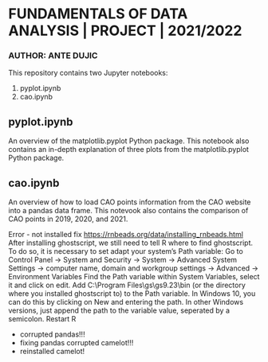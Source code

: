 # FUNDAMENTALS OF DATA ANALYSIS | PROJECT | 2021/2022
### AUTHOR: ANTE DUJIC

This repository contains two Jupyter notebooks:
1. pyplot.ipynb
2. cao.ipynb

## pyplot.ipynb

An overview of the matplotlib.pyplot Python package. This notebook also contains an in-depth explanation of three plots from the matplotlib.pyplot Python package.

## cao.ipynb

An overview of how to load CAO points information from the CAO website into a pandas data frame. This notevook also contains the comparison of CAO points in 2019, 2020, and 2021.


Error - not installed
fix
https://rnbeads.org/data/installing_rnbeads.html
After installing ghostscript, we still need to tell R where to find ghostscript. To do so, it is necessary to set adapt your system’s Path variable:
Go to Control Panel → System and Security → System → Advanced System Settings → computer name, domain and workgroup settings → Advanced → Environment Variables
Find the Path variable within System Variables, select it and click on edit.
Add C:\Program Files\gs\gs9.23\bin (or the directory where you installed ghostscript to) to the Path variable. In Windows 10, you can do this by clicking on New and entering the path. In other Windows versions, just append the path to the variable value, seperated by a semicolon.
Restart R

- corrupted pandas!!!
- fixing pandas corrupted camelot!!!
- reinstalled camelot!